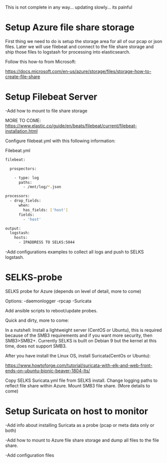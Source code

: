 This is not complete in any way... updating slowly... its painful


# Setup Azure file share storage

First thing we need to do is setup the storage area for all of our pcap or json files.  Later we will use filebeat and connect to the file share storage and ship those files to logstash for processing into elasticsearch.

Follow this how-to from Microsoft:

https://docs.microsoft.com/en-us/azure/storage/files/storage-how-to-create-file-share

# Setup Filebeat Server


-Add how to mount to file share storage

MORE TO COME:
https://www.elastic.co/guide/en/beats/filebeat/current/filebeat-installation.html

Configure filebeat.yml with this following information: 

Filebeat.yml
```sh
filebeat:

  prospectors:

    - type: log
      paths:
        - /mnt/log/*.json

processors:
  - drop_fields:
      when:
        has_fields: ['host']
      fields:
        - 'host'

output:
  logstash:
    hosts:
      - IPADDRESS TO SELKS:5044
```


-Add configurations examples to collect all logs and push to SELKS logstash.

# SELKS-probe

SELKS probe for Azure (depends on level of detail, more to come)

Options:
-daemonlogger
-rpcap
-Suricata 

Add ansible scripts to reboot/update probes.

Quick and dirty, more to come:

In a nutshell: Install a lightweight server (CentOS or Ubuntu), this is required because of the SMB3 requirements and if you want more security, then SMB3>SMB2+. Currently SELKS is built on Debian 9 but the kernel at this time, does not support SMB3.

After you have install the Linux OS, install Suricata(CentOs or Ubuntu):

https://www.howtoforge.com/tutorial/suricata-with-elk-and-web-front-ends-on-ubuntu-bionic-beaver-1804-lts/

Copy SELKS Suricata.yml file from SELKS install.  Change logging paths to reflect file share within Azure. Mount SMB3 file share. (More details to come)



# Setup Suricata on host to monitor

-Add info about installing Suricata as a probe (pcap or meta data only or both)

-Add how to mount to Azure file share storage and dump all files to the file share.

-Add configuration files




